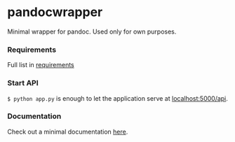 # pandocwrapper

Minimal wrapper for pandoc. Used only for own purposes.

### Requirements

Full list in [requirements](./requirements.txt)

### Start API

`$ python app.py` is enough to let the application serve at [localhost:5000/api](localhost:5000/api).

### Documentation

Check out a minimal documentation [here](https://jakobfp.github.io/pandocwrapper/).
